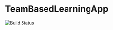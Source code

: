 # TeamBasedLearningApp

[![Build Status](https://travis-ci.org/TecProgPurrsuit/TeamBasedLearningApp.svg?branch=master)](https://travis-ci.org/TecProgPurrsuit/TeamBasedLearningApp)
